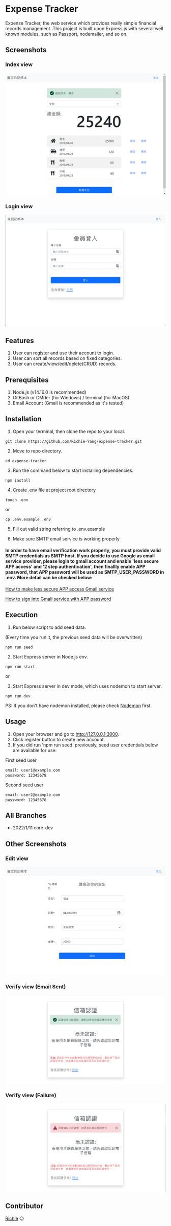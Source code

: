 # Expense Tracker

Expense Tracker, the web service which provides really simple financial records management. This project is built upon Express.js with several well known modules, such as Passport, nodemailer, and so on.


## Screenshots
### Index view
![Index Page](https://github.com/Richie-Yang/expense-tracker/blob/main/public/image/core-dev-1-index.png)
### Login view
![Login Page](https://github.com/Richie-Yang/expense-tracker/blob/main/public/image/core-dev-2-login.png)


## Features
1. User can register and use their account to login.
2. User can sort all records based on fixed categories.
3. User can create/view/edit/delete(CRUD) records.


## Prerequisites
1. Node.js (v14.16.0 is recommended)
2. GitBash or CMder (for Windows) / terminal (for MacOS)
3. Email Account (Gmail is recommended as it's tested)


## Installation
1. Open your terminal, then clone the repo to your local.
```
git clone https://github.com/Richie-Yang/expense-tracker.git
```
2. Move to repo directory.
```
cd expense-tracker
```
3. Run the command below to start installing dependencies.
```
npm install
```
4. Create .env file at project root directory
```
touch .env
```
or
```
cp .env.example .env
```
5. Fill out valid string referring to .env.example

6. Make sure SMTP email service is working properly

#### In order to have email verification work properly, you must provide valid SMTP credentials as SMTP host. If you decide to use Google as email service provider, please login to gmail account and enable 'less secure APP access' and '2 step authentication', then finallly enable APP password, that APP password will be used as SMTP_USER_PASSWORD in .env. More detail can be checked below:

[How to make less secure APP access Gmail service](https://support.google.com/accounts/answer/6010255?authuser=1&p=less-secure-apps&hl=en&authuser=1&visit_id=637774791101502056-4293814723&rd=1)

[How to sign into Gmail service with APP password](https://support.google.com/accounts/answer/185833?hl=en)


## Execution
1. Run below script to add seed data. 

(Every time you run it, the previous seed data will be overwritten)
```
npm run seed
```
2. Start Express server in Node.js env.
```
npm run start
```
or

3. Start Express server in dev mode, which uses nodemon to start server.
```
npm run dev
```
PS: If you don't have nodemon installed, please check [Nodemon](https://www.npmjs.com/package/nodemon) first.


## Usage
1. Open your browser and go to http://127.0.0.1:3000.
2. Click register button to create new account.
3. If you did run 'npm run seed' previously, seed user credentials below are available for use:

First seed user
```
email: user1@example.com
password: 12345678
```

Second seed user
```
email: user2@example.com
password: 12345678
```


## All Branches
* 2022/1/11 core-dev


## Other Screenshots
### Edit view
![Edit Page](https://github.com/Richie-Yang/expense-tracker/blob/main/public/image/core-dev-3-edit.png)
### Verify view (Email Sent)
![Verify Email](https://github.com/Richie-Yang/expense-tracker/blob/main/public/image/core-dev-4-verify-sent-r1.png)
### Verify view (Failure)
![Verify Email](https://github.com/Richie-Yang/expense-tracker/blob/main/public/image/core-dev-5-verify-fail-r1.png)


## Contributor
[Richie](https://github.com/Richie-Yang) :wink:
